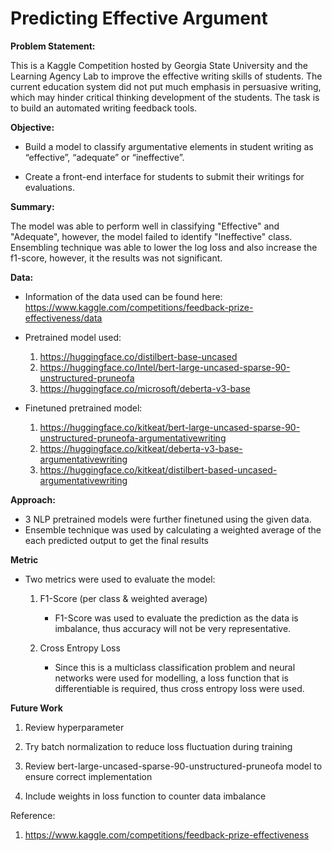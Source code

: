 # Predicting Effective Argument

**Problem Statement:**

This is a Kaggle Competition hosted by Georgia State University and the Learning Agency Lab to improve the effective writing skills of students. The current education system did not put much emphasis in persuasive writing, which may hinder critical thinking development of the students. The task is to build an automated writing feedback tools.

**Objective:**

* Build a model to classify argumentative elements in student writing as “effective”, “adequate” or “ineffective”.

* Create a front-end interface for students to submit their writings for evaluations.

**Summary:**

The model was able to perform well in classifying "Effective" and "Adequate", however, the model failed to identify "Ineffective" class. Ensembling technique was able to lower the log loss and also increase the f1-score, however, it the results was not significant.

**Data:**

* Information of the data used can be found here: https://www.kaggle.com/competitions/feedback-prize-effectiveness/data

* Pretrained model used:

    1. https://huggingface.co/distilbert-base-uncased
    2. https://huggingface.co/Intel/bert-large-uncased-sparse-90-unstructured-pruneofa
    3. https://huggingface.co/microsoft/deberta-v3-base

* Finetuned pretrained model:

    1. https://huggingface.co/kitkeat/bert-large-uncased-sparse-90-unstructured-pruneofa-argumentativewriting
    2. https://huggingface.co/kitkeat/deberta-v3-base-argumentativewriting
    3. https://huggingface.co/kitkeat/distilbert-based-uncased-argumentativewriting

**Approach:**

* 3 NLP pretrained models were further finetuned using the given data.
* Ensemble technique was used by calculating a weighted average of the each predicted output to get the final results

**Metric**

* Two metrics were used to evaluate the model:

    1. F1-Score (per class & weighted average)
        * F1-Score was used to evaluate the prediction as the data is imbalance, thus accuracy will not be very representative.

    2. Cross Entropy Loss
        
        * Since this is a multiclass classification problem and neural networks were used for modelling, a loss function that is differentiable is required, thus cross entropy loss were used.

**Future Work**

1. Review hyperparameter

2. Try batch normalization to reduce loss fluctuation during training

3. Review bert-large-uncased-sparse-90-unstructured-pruneofa model to ensure correct implementation

4. Include weights in loss function to counter data imbalance


Reference:

1. https://www.kaggle.com/competitions/feedback-prize-effectiveness

